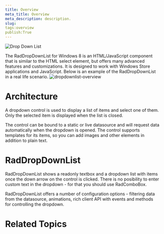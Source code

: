 ```yaml
---
title: Overview
meta_title: Overview
meta_description: description.
slug: 
tags:overview
publish:True
---
```

![Drop Down List](../Media/Controls\DropDownList\DropDownList.png)

The RadDropDownList for Windows 8 is an HTML/JavaScript component that is similar to the HTML select element, but offers many advanced 
        features and customizations. It is designed to work with Windows Store applications and JavaScript. Below is an example of the 
        RadDropDownList in a real life scenario.
      ![dropdownlist-overview](../Media/Controls\DropDownList\dropdownlist-overview.png)

# Architecture

A dropdown control is used to display a list of items and select one of them. Only the selected item is displayed when the list is closed.

The control can be bound to a static or live datasource and will request data automatically when the dropdown is opened. The control
					supports templates for its items, so you can add images and other elements in addition to plain text.
				

# RadDropDownList

RadDropDownList shows a readonly textbox and a dropdown list with items once the down arrow on the control is clicked. There is no posibility to enter custom text in the dropdown - for that you should use RadComboBox.

RadDropDownList offers a number of configuration options - filtering data from the datasource, animations, rich client API with events and methods for controlling the dropdown.

# Related Topics
